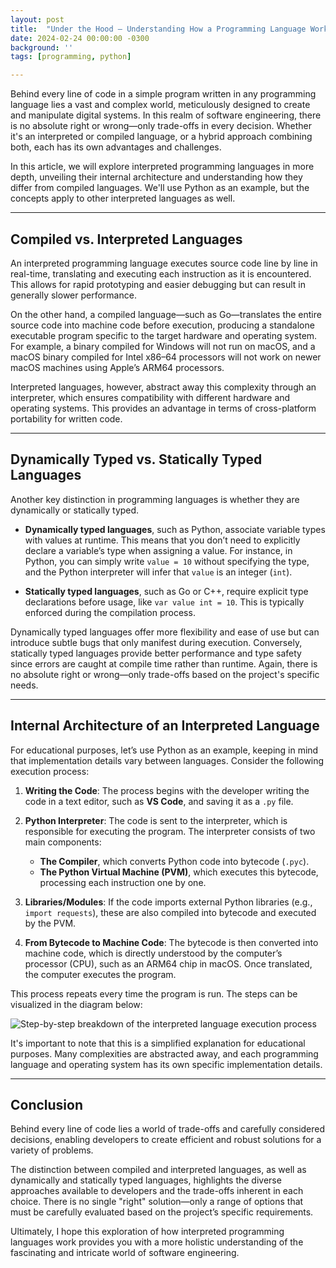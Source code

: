 ```yaml
---
layout: post
title:  "Under the Hood — Understanding How a Programming Language Works"
date: 2024-02-24 00:00:00 -0300
background: ''
tags: [programming, python]

---
```


Behind every line of code in a simple program written in any programming language lies a vast and complex world, meticulously designed to create and manipulate digital systems. In this realm of software engineering, there is no absolute right or wrong—only trade-offs in every decision. Whether it's an interpreted or compiled language, or a hybrid approach combining both, each has its own advantages and challenges.  

In this article, we will explore interpreted programming languages in more depth, unveiling their internal architecture and understanding how they differ from compiled languages. We'll use Python as an example, but the concepts apply to other interpreted languages as well.  

---

## **Compiled vs. Interpreted Languages**  

An interpreted programming language executes source code line by line in real-time, translating and executing each instruction as it is encountered. This allows for rapid prototyping and easier debugging but can result in generally slower performance.  

On the other hand, a compiled language—such as Go—translates the entire source code into machine code before execution, producing a standalone executable program specific to the target hardware and operating system. For example, a binary compiled for Windows will not run on macOS, and a macOS binary compiled for Intel x86–64 processors will not work on newer macOS machines using Apple’s ARM64 processors.  

Interpreted languages, however, abstract away this complexity through an interpreter, which ensures compatibility with different hardware and operating systems. This provides an advantage in terms of cross-platform portability for written code.  

---

## **Dynamically Typed vs. Statically Typed Languages**  

Another key distinction in programming languages is whether they are dynamically or statically typed.  

- **Dynamically typed languages**, such as Python, associate variable types with values at runtime. This means that you don’t need to explicitly declare a variable’s type when assigning a value. For instance, in Python, you can simply write `value = 10` without specifying the type, and the Python interpreter will infer that `value` is an integer (`int`).  

- **Statically typed languages**, such as Go or C++, require explicit type declarations before usage, like `var value int = 10`. This is typically enforced during the compilation process.  

Dynamically typed languages offer more flexibility and ease of use but can introduce subtle bugs that only manifest during execution. Conversely, statically typed languages provide better performance and type safety since errors are caught at compile time rather than runtime. Again, there is no absolute right or wrong—only trade-offs based on the project's specific needs.  

---

## **Internal Architecture of an Interpreted Language**  

For educational purposes, let’s use Python as an example, keeping in mind that implementation details vary between languages. Consider the following execution process:  

1. **Writing the Code**: The process begins with the developer writing the code in a text editor, such as **VS Code**, and saving it as a `.py` file.  

2. **Python Interpreter**: The code is sent to the interpreter, which is responsible for executing the program. The interpreter consists of two main components:  
   - **The Compiler**, which converts Python code into bytecode (`.pyc`).  
   - **The Python Virtual Machine (PVM)**, which executes this bytecode, processing each instruction one by one.  

3. **Libraries/Modules**: If the code imports external Python libraries (e.g., `import requests`), these are also compiled into bytecode and executed by the PVM.  

4. **From Bytecode to Machine Code**: The bytecode is then converted into machine code, which is directly understood by the computer’s processor (CPU), such as an ARM64 chip in macOS. Once translated, the computer executes the program.  

This process repeats every time the program is run. The steps can be visualized in the diagram below:  

![Step-by-step breakdown of the interpreted language execution process](../../../img/posts/linguagem-interpretada-workflow.webp)  

It's important to note that this is a simplified explanation for educational purposes. Many complexities are abstracted away, and each programming language and operating system has its own specific implementation details.  

---

## **Conclusion**  

Behind every line of code lies a world of trade-offs and carefully considered decisions, enabling developers to create efficient and robust solutions for a variety of problems.  

The distinction between compiled and interpreted languages, as well as dynamically and statically typed languages, highlights the diverse approaches available to developers and the trade-offs inherent in each choice. There is no single "right" solution—only a range of options that must be carefully evaluated based on the project’s specific requirements.  

Ultimately, I hope this exploration of how interpreted programming languages work provides you with a more holistic understanding of the fascinating and intricate world of software engineering.
